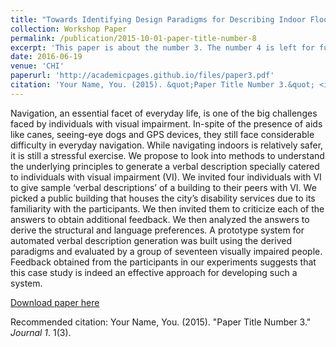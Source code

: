 ```yaml
---
title: "Towards Identifying Design Paradigms for Describing Indoor Floor Maps to Individuals with Visual Impairment."
collection: Workshop Paper
permalink: /publication/2015-10-01-paper-title-number-8
excerpt: 'This paper is about the number 3. The number 4 is left for future work.'
date: 2016-06-19
venue: 'CHI'
paperurl: 'http://academicpages.github.io/files/paper3.pdf'
citation: 'Your Name, You. (2015). &quot;Paper Title Number 3.&quot; <i>Journal 1</i>. 1(3).'
---
```

Navigation, an essential facet of everyday life, is one of the big challenges faced by individuals with visual impairment. In-spite of the presence of aids like canes, seeing-eye dogs and GPS devices, they still face considerable difficulty in
everyday navigation. While navigating indoors is relatively
safer, it is still a stressful exercise. We propose to look into
methods to understand the underlying principles to generate
a verbal description specially catered to individuals with
visual impairment (VI). We invited four individuals with VI
to give sample ‘verbal descriptions’ of a building to their
peers with VI. We picked a public building that houses the
city’s disability services due to its familiarity with the
participants. We then invited them to criticize each of the
answers to obtain additional feedback. We then analyzed
the answers to derive the structural and language
preferences. A prototype system for automated verbal
description generation was built using the derived
paradigms and evaluated by a group of seventeen visually
impaired people. Feedback obtained from the participants in
our experiments suggests that this case study is indeed an
effective approach for developing such a system.

[Download paper here](http://academicpages.github.io/files/paper3.pdf)

Recommended citation: Your Name, You. (2015). "Paper Title Number 3." <i>Journal 1</i>. 1(3).